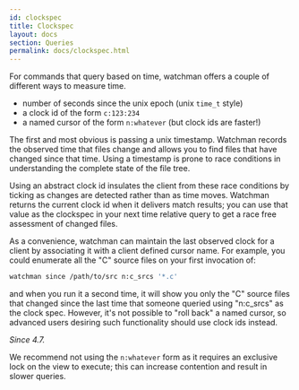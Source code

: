 ```yaml
---
id: clockspec
title: Clockspec
layout: docs
section: Queries
permalink: docs/clockspec.html
---
```


For commands that query based on time, watchman offers a couple of different
ways to measure time.

 * number of seconds since the unix epoch (unix `time_t` style)
 * a clock id of the form `c:123:234`
 * a named cursor of the form `n:whatever` (but clock ids are faster!)

The first and most obvious is passing a unix timestamp.  Watchman records
the observed time that files change and allows you to find files that have
changed since that time.  Using a timestamp is prone to race conditions
in understanding the complete state of the file tree.

Using an abstract clock id insulates the client from these race conditions by
ticking as changes are detected rather than as time moves.  Watchman returns
the current clock id when it delivers match results; you can use that value as
the clockspec in your next time relative query to get a race free assessment of
changed files.

As a convenience, watchman can maintain the last observed clock for a client by
associating it with a client defined cursor name.  For example, you could
enumerate all the "C" source files on your first invocation of:

```bash
watchman since /path/to/src n:c_srcs '*.c'
```

and when you run it a second time, it will show you only the "C" source files
that changed since the last time that someone queried using "n:c_srcs" as the
clock spec. However, it's not possible to "roll back" a named cursor, so
advanced users desiring such functionality should use clock ids instead.

*Since 4.7.*

We recommend not using the `n:whatever` form as it requires an exclusive lock
on the view to execute; this can increase contention and result in slower
queries.
